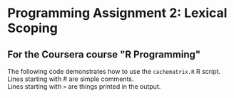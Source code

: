 # Programming Assignment 2: Lexical Scoping
## For the Coursera course "R Programming"
The following code demonstrates how to use the `cachematrix.R` R script.  
Lines starting with \# are simple comments.  
Lines starting with `>` are things printed in the output.  

